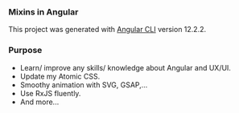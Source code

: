 ### Mixins in Angular

This project was generated with [Angular CLI](https://github.com/angular/angular-cli) version 12.2.2.

### Purpose

- Learn/ improve any skills/ knowledge about Angular and UX/UI.
- Update my Atomic CSS.
- Smoothy animation with SVG, GSAP,...
- Use RxJS fluently.
- And more...
